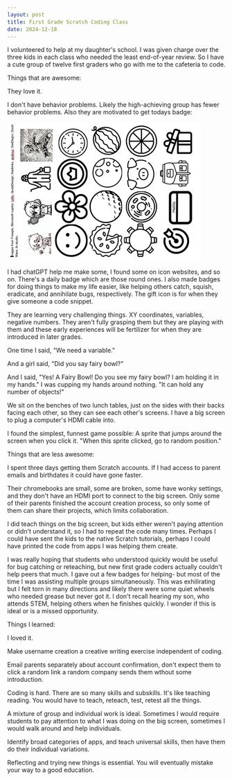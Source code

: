 ```yaml
---
layout: post
title: First Grade Scratch Coding Class
date: 2024-12-18
---
```


I volunteered to help at my daughter's school. I was given charge over the three kids in each class who needed the least end-of-year review. So I have a cute group of twelve first graders who go with me to the cafeteria to code.

Things that are awesome:

They love it. 

I don't have behavior problems. Likely the high-achieving group has fewer behavior problems. Also they are motivated to get todays badge:

![some icons depicting scratch skills, also a bunch of circle shaped objects like a cell, a clock, a watermelon](/post-images/scratch-badges-scrot.png)

I had chatGPT help me make some, I found some on icon websites, and so on. There's a daily badge which are those round ones. I also made badges for doing things to make my life easier, like helping others catch, squish, eradicate, and annihilate bugs, respectively. The gift icon is for when they give someone a code snippet. 

They are learning very challenging things. XY coordinates, variables, negative numbers. They aren't fully grasping them but they are playing with them and these early experiences will be fertilizer for when they are introduced in later grades. 

One time I said, "We need a variable." 

And a girl said, "Did you say fairy bowl?"

And I said, "Yes! A Fairy Bowl! Do you see my fairy bowl? I am holding it in my hands." I was cupping my hands around nothing. "It can hold any number of objects!"

We sit on the benches of two lunch tables, just on the sides with their backs facing each other, so they can see each other's screens. I have a big screen to plug a computer's HDMI cable into. 

I found the simplest, funnest game possible: A sprite that jumps around the screen when you click it. "When this sprite clicked, go to random position."

Things that are less awesome:

I spent three days getting them Scratch accounts. If I had access to parent emails and birthdates it could have gone faster.

Their chromebooks are small, some are broken, some have wonky settings, and they don't have an HDMI port to connect to the big screen. Only some of their parents finished the account creation process, so only some of them can share their projects, which limits collaboration. 

I did teach things on the big screen, but kids either weren't paying attention or didn't understand it, so I had to repeat the code many times. Perhaps I could have sent the kids to the native Scratch tutorials, perhaps I could have printed the code from apps I was helping them create.

I was really hoping that students who understood quickly would be useful for bug catching or reteaching, but new first grade coders actually couldn't help peers that much. I gave out a few badges for helping- but most of the time I was assisting multiple groups simultaneously. This was exhilirating but I felt torn in many directions and likely there were some quiet wheels who needed grease but never got it. I don't recall hearing my son, who attends STEM, helping others when he finishes quickly. I wonder if this is ideal or is a missed opportunity. 

Things I learned:

I loved it. 

Make username creation a creative writing exercise independent of coding.

Email parents separately about account confirmation, don't expect them to click a random link a random company sends them wthout some introduction. 

Coding is hard. There are so many skills and subskills. It's like teaching reading. You would have to teach, reteach, test, retest all the things. 

A mixture of group and individual work is ideal.  Sometimes I would require students to pay attention to what I was doing on the big screen, sometimes I would walk around and help individuals. 

Identify broad categories of apps, and teach universal skills, then have them do their individual variations.

Reflecting and trying new things is essential. You will eventually mistake your way to a good education. 